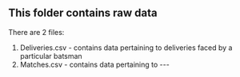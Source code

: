 ## This folder contains raw data

There are 2 files: 
1. Deliveries.csv - contains data pertaining to deliveries faced by a particular batsman
2. Matches.csv - contains data pertaining to ---
